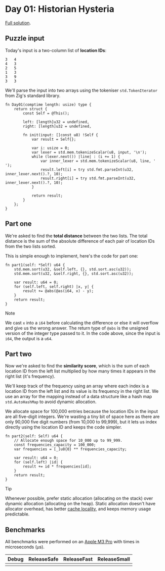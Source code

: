 # Day 01: Historian Hysteria

[Full solution](../src/days/day01.zig).

## Puzzle input

Today's input is a two-column list of **location IDs**:

```plaintext
3   4
4   3
2   5
1   3
3   9
3   3
```

We'll parse the input into two arrays using the tokeniser `std.TokenIterator` from Zig's standard library.

```zig
fn Day01(comptime length: usize) type {
    return struct {
        const Self = @This();

        left: [length]u32 = undefined,
        right: [length]u32 = undefined,

        fn init(input: []const u8) !Self {
            var result = Self{};

            var i: usize = 0;
            var lexer = std.mem.tokenizeScalar(u8, input, '\n');
            while (lexer.next()) |line| : (i += 1) {
                var inner_lexer = std.mem.tokenizeScalar(u8, line, ' ');
                result.left[i] = try std.fmt.parseInt(u32, inner_lexer.next().?, 10);
                result.right[i] = try std.fmt.parseInt(u32, inner_lexer.next().?, 10);
            }

            return result;
        }
    };
}
```

## Part one

We're asked to find the **total distance** between the two lists. The total distance is the sum of the absolute difference of each pair of location IDs from the two lists sorted.

This is simple enough to implement, here's the code for part one:

```zig
fn part1(self: *Self) u64 {
    std.mem.sort(u32, &self.left, {}, std.sort.asc(u32));
    std.mem.sort(u32, &self.right, {}, std.sort.asc(u32));

    var result: u64 = 0;
    for (self.left, self.right) |x, y| {
        result += @abs(@as(i64, x) - y);
    }
    return result;
}
```

> [!NOTE]
> We cast `x` into a `i64` before calculating the difference or else it will overflow and give us the wrong answer. The return type of `@abs` is the unsigned version of the integer type passed to it. In the code above, since the input is `i64`, the output is a `u64`.

## Part two

Now we're asked to find the **similarity score**, which is the sum of each location ID from the left list multiplied by how many times it appears in the right list (it's frequency).

We'll keep track of the frequency using an array where each index is a location ID from the left list and its value is its frequency in the right list. We use an array for the mapping instead of a data structure like a hash map `std.AutoHashMap` to avoid dynamic allocation.

We allocate space for 100,000 entries because the location IDs in the input are all five-digit integers. We're wasting a tiny bit of space here as there are only 90,000 five digit numbers (from 10,000 to 99,999), but it lets us index directly using the location ID and keeps the code simpler.

```zig
fn part2(self: Self) u64 {
    // Allocate enough space for 10_000 up to 99_999.
    const frequencies_capacity = 100_000;
    var frequencies = [_]u8{0} ** frequencies_capacity;

    var result: u64 = 0;
    for (self.left) |id| {
        result += id * frequencies[id];
    }
    return result;
}
```

> [!TIP]
> Whenever possible, prefer static allocation (allocating on the stack) over dynamic allocation (allocating on the heap). Static allocation doesn't have allocator overhead, has better [cache locality](https://stackoverflow.com/questions/12065774/why-does-cache-locality-matter-for-array-performance#12065801), and keeps memory usage predictable. 

## Benchmarks

All benchmarks were performed on an [Apple M3 Pro](https://en.wikipedia.org/wiki/Apple_M3) with times in microseconds (µs).

| Debug | ReleaseSafe | ReleaseFast | ReleaseSmall |
| ----- | ----------- | ----------- | ------------ |
|       |             |             |              |
